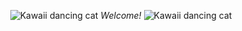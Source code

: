 <div align="center">

![Kawaii dancing cat](https://i.giphy.com/media/IcJ6n6VJNjRNS/giphy.webp) _Welcome!_ ![Kawaii dancing cat](https://i.giphy.com/media/IcJ6n6VJNjRNS/giphy.webp)
<!--- ![Kobayashi typing](https://thumbs.gfycat.com/EnchantedBouncyAfricanpiedkingfisher-size_restricted.gif) --->
<!--- ![Rika](https://i.imgur.com/S2w9MMK.gif) --->

<!---
![Gio's github stats](https://github-readme-stats.vercel.app/api?username=MonoSpaceGCM&count_private=true&show_icons=true&theme=buefy)
![Top Langs](https://github-readme-stats.vercel.app/api/top-langs/?username=MonoSpaceGCM&theme=buefy&layout=compact)](https://github.com/da-edra/github-readme-stats)

![Graph](https://activity-graph.herokuapp.com/graph?username=Ichiniro&bg_color=ffffff&color=f2a5a3&line=f2a5a3&point=ffffff&area=true&hide_border=false)
--->
</div>



<!---
- 👋 Hi, I’m @MonoSpaceGCM
- 👀 I’m interested in ...
- 🌱 I’m currently learning ...
- 💞️ I’m looking to collaborate on ...
- 📫 How to reach me ...


MonoSpaceGCM/MonoSpaceGCM is a ✨ special ✨ repository because its `README.md` (this file) appears on your GitHub profile.
You can click the Preview link to take a look at your changes.
--->
